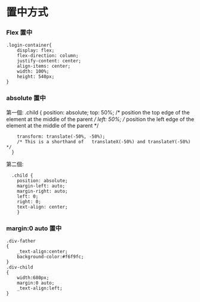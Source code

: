 # 置中方式



### Flex 置中

    .login-container{
        display: flex;
        flex-direction: column;
        justify-content: center;
        align-items: center;
        width: 100%;
        height: 540px;
    }

### absolute 置中
第一個:
    .child {
        position: absolute;
        top: 50%;  /* position the top  edge of the element at the middle of the parent */
        left: 50%; /* position the left edge of the element at the middle of the parent */

        transform: translate(-50%, -50%); 
        /* This is a shorthand of   translateX(-50%) and translateY(-50%) */
      }
第二個:

      .child {
        position: absolute;
        margin-left: auto;
        margin-right: auto;
        left: 0;
        right: 0;
        text-align: center;
        }
### margin:0 auto 置中

    .div-father
    {
        _text-align:center; 
        background-color:#f6f9fc;
    }
    .div-child
    {
        width:680px;
        margin:0 auto;
        _text-align:left;
    }
